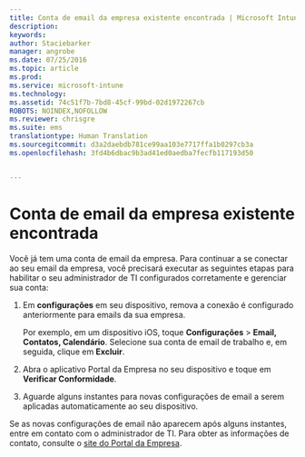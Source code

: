 ```yaml
---
title: Conta de email da empresa existente encontrada | Microsoft Intune
description: 
keywords: 
author: Staciebarker
manager: angrobe
ms.date: 07/25/2016
ms.topic: article
ms.prod: 
ms.service: microsoft-intune
ms.technology: 
ms.assetid: 74c51f7b-7bd8-45cf-99bd-02d1972267cb
ROBOTS: NOINDEX,NOFOLLOW
ms.reviewer: chrisgre
ms.suite: ems
translationtype: Human Translation
ms.sourcegitcommit: d3a2daebdb781ce99aa103e7717ffa1b0297cb3a
ms.openlocfilehash: 3fd4b6dbac9b3ad41ed0aedba7fecfb117193d50


---
```


# Conta de email da empresa existente encontrada
Você já tem uma conta de email da empresa. Para continuar a se conectar ao seu email da empresa, você precisará executar as seguintes etapas para habilitar o seu administrador de TI configurados corretamente e gerenciar sua conta:

1.  Em **configurações** em seu dispositivo, remova a conexão é configurado anteriormente para emails da sua empresa.

    Por exemplo, em um dispositivo iOS, toque **Configurações** &gt; **Email, Contatos, Calendário**. Selecione sua conta de email de trabalho e, em seguida, clique em **Excluir**.

2.  Abra o aplicativo Portal da Empresa no seu dispositivo e toque em **Verificar Conformidade**.

3.  Aguarde alguns instantes para novas configurações de email a serem aplicadas automaticamente ao seu dispositivo.

Se as novas configurações de email não aparecem após alguns instantes, entre em contato com o administrador de TI. Para obter as informações de contato, consulte o [site do Portal da Empresa](http://portal.manage.microsoft.com).



<!--HONumber=Aug16_HO4-->


